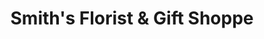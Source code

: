 ---
title: "Smith's Florist & Gift Shoppe"
url: /gloucester/smiths-florist-and-gift-shoppe/
shop: florist
---